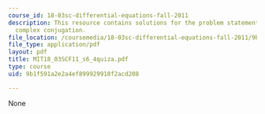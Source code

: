 ```yaml
---
course_id: 18-03sc-differential-equations-fall-2011
description: This resource contains solutions for the problem statements related to
  complex conjugation.
file_location: /coursemedia/18-03sc-differential-equations-fall-2011/9b1f591a2e2a4ef899929910f2acd208_MIT18_03SCF11_s6_4quiza.pdf
file_type: application/pdf
layout: pdf
title: MIT18_03SCF11_s6_4quiza.pdf
type: course
uid: 9b1f591a2e2a4ef899929910f2acd208

---
```

None